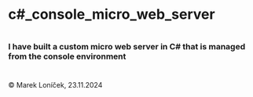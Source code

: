 # c#_console_micro_web_server
#
### I have built a custom micro web server in C# that is managed from the console environment
#
&copy; Marek Loníček, 23.11.2024

